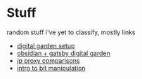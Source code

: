 # Stuff

random stuff i've yet to classify, mostly links

- [digital garden setup](https://nesslabs.com/digital-garden-set-up)
- [obsidian + gatsby digital garden](https://dev.to/joeholmes/creating-a-diy-digital-garden-with-obsidian-and-gatsby-378e)
- [jp proxy comparisons](https://www.reddit.com/r/AnimeFigures/comments/olu0z4/what_proxy_should_i_use_for_mercari_what_other/)
- [intro to bit manipulation](https://hackmd.io/@fiveoutofnine/Skl9eRbX9)